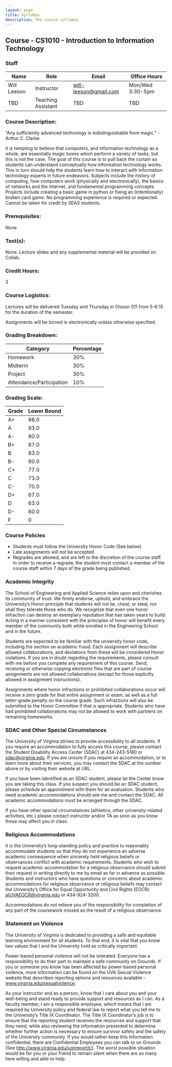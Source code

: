 ```yaml
---
layout: page
title: Syllabus
description: The course syllabus
---
```


## Course - CS1010 - Introduction to Information Technology

### Staff

| Name        	| Role               	| Email                 	| Office Hours  	|
|-------------	|--------------------	|-----------------------	|---------------	|
| Will Leeson 	| Instructor         	| will-leeson@gmail.com 	| Mon/Wed 3:30-5pm 	|
| TBD         	| Teaching Assistant 	|  TBD        | TBD           	|

### Course Description:
“Any sufficiently advanced technology is indistinguishable from magic.” - Arthur C. Clarke. 

It is tempting to believe that computers, and information technology as a whole, are essentially magic boxes which perform a variety of tasks, but this is not the case. The goal of this course is to pull back the curtain so students can understand conceptually how information technology works. This in turn should help the students learn how to interact with information technology experts in future endeavors. Subjects include the history of computing, how computers work (physically and electronically), the basics of networks and the internet, and fundamental programming concepts. Projects include creating a basic game in python or fixing an (intentionally) broken card game. No programming experience is required or expected. Cannot be taken for credit by SEAS students.

### Prerequisites:
None

### Text(s): 
None. Lecture slides and any supplemental material will be provided on Collab.

### Credit Hours: 
3

### Course Logistics:
Lectures will be delivered Tuesday and Thursday in Olsson 011 from 5-6:15 for the duration of the semester.

Assignments will be turned in electronically unless otherwise specified.

### Grading Breakdown:

| Category                 | Percentage |
|--------------------------|------------|
| Homework                 |        30% |
| Midterm                  |        30% |
| Project                  |        30% |
| Attendance/Participation |        10% |

### Grading Scale:

| Grade | Lower Bound   |
|-------|---------------|
| A+    | 98.0          |
| A     | 93.0          |
| A-    | 90.0          |
| B+    | 87.0          |
| B     | 83.0          |
| B-    | 80.0          |
| C+    | 77.0          |
| C     | 73.0          |
| C-    | 70.0          |
| D+    | 67.0          |
| D     | 63.0          |
| D-    | 60.0          |
| F     | 0             |

### Course Policies
* Students must follow the University Honor Code (See below)
* Late assignments will not be accepted
* Regrades are allowed, and are left to the discretion of the course staff. In order to receive a regrade, the student must contact a member of the course staff within 7 days of the grade being published.

### Academic Integrity

The School of Engineering and Applied Science relies upon and cherishes its community of trust. We firmly endorse, uphold, and embrace the University’s Honor principle that students will not lie, cheat, or steal, nor shall they tolerate those who do. We recognize that even one honor infraction can destroy an exemplary reputation that has taken years to build. Acting in a manner consistent with the principles of honor will benefit every member of the community both while enrolled in the Engineering School and in the future.

Students are expected to be familiar with the university honor code, including the section on academic fraud. Each assignment will describe allowed collaborations, and deviations from these will be considered Honor violations. If you are in doubt regarding the requirements, please consult with me before you complete any requirement of this course. Send, receiving or otherwise copying electronic files that are part of course assignments are not allowed collaborations (except for those explicitly allowed in assignment instructions).

Assignments where honor infractions or prohibited collaborations occur will receive a zero grade for that entire assignment or exam, as well as a full letter-grade penalty on the course grade. Such infractions will also be submitted to the Honor Committee if that is appropriate. Students who have had prohibited collaborations may not be allowed to work with partners on remaining homeworks.

### SDAC and Other Special Circumstances

The University of Virginia strives to provide accessibility to all students. If you require an accommodation to fully access this course, please contact the Student Disability Access Center (SDAC) at 434-243-5180 or sdac@virginia.edu. If you are unsure if you require an accommodation, or to learn more about their services, you may contact the SDAC at the number above or by visiting their website at URL.

If you have been identified as an SDAC student, please let the Center know you are taking this class. If you suspect you should be an SDAC student, please schedule an appointment with them for an evaluation. Students who need academic accommodations should see me and contact the SDAC. All academic accommodations must be arranged through the SDAC.

If you have other special circumstances (athletics, other university-related activities, etc.) please contact instructor and/or TA as soon as you know these may affect you in class.

### Religious Accommodations
It is the University’s long-standing policy and practice to reasonably accommodate students so that they do not experience an adverse academic consequence when sincerely held religious beliefs or observances conflict with academic requirements. Students who wish to request academic accommodation for a religious observance should submit their request in writing directly to me by email as far in advance as possible. Students and instructors who have questions or concerns about academic accommodations for religious observance or religious beliefs may contact the University’s Office for Equal Opportunity and Civil Rights (EOCR) atUVAEOCR@virginia.edu or 434-924-3200.

Accommodations do not relieve you of the responsibility for completion of any part of the coursework missed as the result of a religious observance.

### Statement on Violence

The University of Virginia is dedicated to providing a safe and equitable learning environment for all students. To that end, it is vital that you know two values that I and the University hold as critically important:

Power-based personal violence will not be tolerated. Everyone has a responsibility to do their part to maintain a safe community on Grounds. If you or someone you know has been affected by power-based personal violence, more information can be found on the UVA Sexual Violence website that describes reporting options and resources available - www.virginia.edu/sexualviolence.

As your instructor and as a person, know that I care about you and your well-being and stand ready to provide support and resources as I can. As a faculty member, I am a responsible employee, which means that I am required by University policy and federal law to report what you tell me to the University’s Title IX Coordinator. The Title IX Coordinator’s job is to ensure that the reporting student receives the resources and support that they need, while also reviewing the information presented to determine whether further action is necessary to ensure survivor safety and the safety of the University community. If you would rather keep this information confidential, there are Confidential Employees you can talk to on Grounds (See http://www.virginia.edu/justreportit/). The worst possible situation would be for you or your friend to remain silent when there are so many here willing and able to help.
